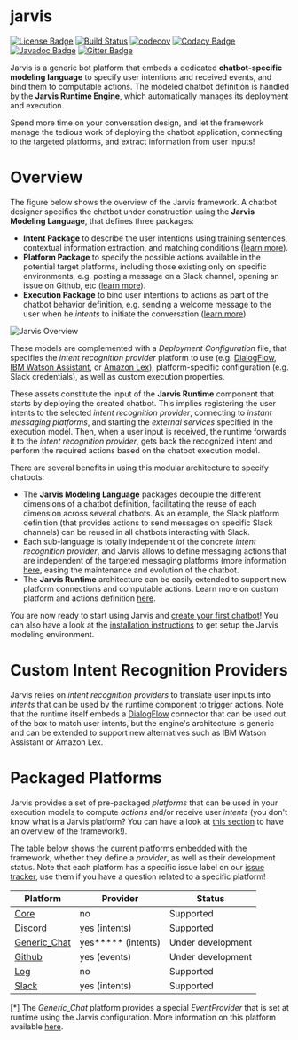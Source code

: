 jarvis
======
[![License Badge](https://img.shields.io/badge/license-EPL%202.0-brightgreen.svg)](https://opensource.org/licenses/EPL-2.0)
[![Build Status](https://travis-ci.com/SOM-Research/jarvis.svg?token=FBbqzUpaXaqnawrfdPca&branch=master)](https://travis-ci.com/SOM-Research/jarvis)
[![codecov](https://codecov.io/gh/SOM-Research/jarvis/branch/master/graph/badge.svg)](https://codecov.io/gh/SOM-Research/jarvis)
[![Codacy Badge](https://api.codacy.com/project/badge/Grade/4cdbb07fc78f4b0f9c3a5b5c254a4c2b)](https://www.codacy.com/app/gdaniel/jarvis?utm_source=github.com&amp;utm_medium=referral&amp;utm_content=SOM-Research/jarvis&amp;utm_campaign=Badge_Grade)
[![Javadoc Badge](https://img.shields.io/badge/javadoc-v1.0.0--SNAPSHOT-brightgreen.svg)](https://som-research.github.io/jarvis-docs/releases/snapshot/doc/)
[![Gitter Badge](https://img.shields.io/badge/chat-on%20gitter-404040.svg)](https://gitter.im/jarvis-development/Lobby)

Jarvis is a generic bot platform that embeds a dedicated **chatbot-specific modeling language** to specify user intentions and received events, and bind them to computable actions. The modeled chatbot definition is handled by the **Jarvis Runtime Engine**, which automatically manages its deployment and execution.

Spend more time on your conversation design, and let the framework manage the tedious work of deploying the chatbot application, connecting to the targeted platforms, and extract information from user inputs!

# Overview

The figure below shows the overview of the Jarvis framework. A chatbot designer specifies the chatbot under construction using the **Jarvis Modeling Language**, that defines three packages:

- **Intent Package** to describe the user intentions using training sentences, contextual information extraction, and matching conditions ([learn more]()).
- **Platform Package** to specify the possible actions available in the potential target platforms, including those existing only on specific environments, e.g. posting a message on a Slack channel, opening an issue on Github, etc ([learn more]()).
- **Execution Package** to bind user intentions to actions as part of the chatbot behavior definition, e.g. sending a welcome message to the user when he *intents* to initiate the conversation ([learn more]()).

![Jarvis Overview](https://raw.githubusercontent.com/wiki/SOM-Research/jarvis/img/overview.png)

These models are complemented with a *Deployment Configuration* file, that specifies the *intent recognition provider* platform to use (e.g. [DialogFlow](https://dialogflow.com/), [IBM Watson Assistant](https://www.ibm.com/watson/ai-assistant/), or [Amazon Lex](https://aws.amazon.com/lex/)), platform-specific configuration (e.g. Slack credentials), as well as custom execution properties.

These assets constitute the input of the **Jarvis Runtime** component that starts by deploying the created chatbot. This implies registering the user intents to the selected *intent recognition provider*, connecting to *instant messaging platforms*, and starting the *external services* specified in the execution model. Then, when a user input is received, the runtime forwards it to the *intent recognition provider*, gets back the recognized intent and perform the required actions based on the chatbot execution model.

There are several benefits in using this modular architecture to specify chatbots:

- The **Jarvis Modeling Language**  packages decouple the different dimensions of a chatbot definition, facilitating the reuse of each dimension across several chatbots. As an example, the Slack platform definition (that provides actions to send messages on specific Slack channels) can be reused in all chatbots interacting with Slack.
- Each sub-language is totally independent of the concrete *intent recognition provider*, and Jarvis allows to define messaging actions that are independent of the targeted messaging platforms (more information [here](Generic_ChatPlatform), easing the maintenance and evolution of the chatbot.
- The **Jarvis Runtime** architecture can be easily extended to support new platform connections and computable actions.  Learn more on custom platform and actions definition [here]().

You are now ready to start using Jarvis and [create your first chatbot](https://github.com/SOM-Research/jarvis/wiki/Getting-Started)! You can also have a look at the [installation instructions](https://github.com/SOM-Research/jarvis/wiki/Installation) to get setup the Jarvis modeling environment. 

# Custom Intent Recognition Providers

Jarvis relies on *intent recognition providers* to translate user inputs into *intents* that can be used by the runtime component to trigger actions. Note that the runtime itself embeds a [DialogFlow](https://github.com/SOM-Research/jarvis/wiki/DialogFlow) connector that can be used out of the box to match user intents, but the engine's architecture is generic and can be extended to support new alternatives such as IBM Watson Assistant or Amazon Lex.

# Packaged Platforms

Jarvis provides a set of pre-packaged *platforms* that can be used in your execution models to compute *actions* and/or receive user *intents* (you don't know what is a Jarvis platform? You can have a look at [this section](Platform) to have an overview of the framework!).

The table below shows the current platforms embedded with the framework, whether they define a *provider*, as well as their development status. Note that each platform has a specific issue label on our [issue tracker](https://github.com/SOM-Research/jarvis/issues), use them if you have a question related to a specific platform!

| Platform                                       | Provider           | Status            |
| ---------------------------------------------- | ------------------ | ----------------- |
| [Core](https://github.com/SOM-Research/jarvis/wiki/CorePlatform)                 | no                 | Supported         |
| [Discord](https://github.com/SOM-Research/jarvis/wiki/DiscordPlatform)           | yes (intents)      | Supported         |
| [Generic_Chat](https://github.com/SOM-Research/jarvis/wiki/Generic_ChatPlatform) | yes***** (intents) | Under development |
| [Github](https://github.com/SOM-Research/jarvis/wiki/GithubPlatform)             | yes (events)       | Under development |
| [Log](https://github.com/SOM-Research/jarvis/wiki/LogPlatform)                | no                 | Supported         |
| [Slack](https://github.com/SOM-Research/jarvis/wiki/SlackPlatform)               | yes (intents)      | Supported         |

[*] The *Generic_Chat* platform provides a special *EventProvider* that is set at runtime using the Jarvis configuration. More information on this platform available [here](https://github.com/SOM-Research/jarvis/wiki/Generic_ChatPlatform.md).
